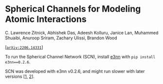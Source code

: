 # Spherical Channels for Modeling Atomic Interactions

C. Lawrence Zitnick, Abhishek Das, Adeesh Kolluru, Janice Lan, Muhammed Shuaibi, Anuroop Sriram, Zachary Ulissi, Brandon Wood

[[`arXiv:2206.14331`](https://arxiv.org/abs/2206.14331)]

To run the Spherical Channel Network (SCN), install [e3nn](https://github.com/e3nn/e3nn/) with `pip install e3nn==0.2.6`.

SCN was developed with e3nn v0.2.6, and might run slower with later versions [[1](https://github.com/Open-Catalyst-Project/ocp/issues/397), [2](https://github.com/Open-Catalyst-Project/ocp/pull/402)].
